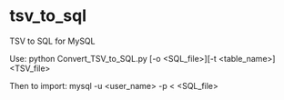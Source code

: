 # tsv_to_sql
TSV to SQL for MySQL

Use:
python Convert_TSV_to_SQL.py [-o <SQL_file>][-t <table_name>] <TSV_file>

Then to import:
mysql -u <user_name> -p <dataframe> < <SQL_file>
